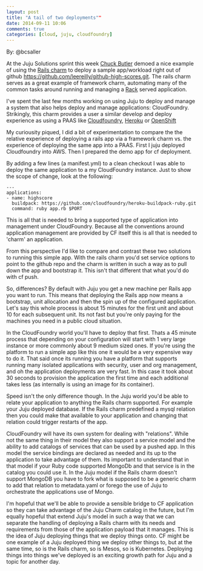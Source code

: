 ```yaml
---
layout: post
title: "A tail of two deployments""
date: 2014-09-11 10:06
comments: true
categories: [cloud, juju, cloudfoundry]
---
```


By: @bcsaller

At the Juju Solutions sprint this week
[Chuck Butler](https://twitter.com/lazypower) demoed a nice example of
using the
[Rails charm](https://manage.jujucharms.com/charms/precise/rails) to
deploy a sample app/workload right out of github
<https://github.com/leereilly/github-high-scores.git>. The rails charm
serves as a great example of framework charm, automating many of the
common tasks around running and managing a
[Rack](http://rack.github.io/) served application.

I've spent the last few months working on using Juju to deploy and
manage a system that also helps deploy and manage applications:
CloudFoundry.  Strikingly, this charm provides a user a similar
develop and deploy experience as using a PAAS like [Cloudfoundry](http://cloudfoundry.org/index.html), [Heroku](https://manage.jujucharms.com/charms/precise/rails) or
[OpenShift](https://www.openshift.com/)

My curiousity piqued, I did a bit of experimentation to compare the
the relative experience of deploying a rails app via a framework charm
vs. the experience of deploying the same app into a PAAS.  First I
juju deployed Cloudfoundry into AWS. Then I prepared
the demo app for cf deployment.

By adding a few lines (a manifest.yml) to a clean checkout I was able
to deploy the same application to a my CloudFoundry instance. Just to
show the scope of change, look at the following:

    ---
    applications:
    - name: highscore
      buildpack: https://github.com/cloudfoundry/heroku-buildpack-ruby.git
      command: ruby app.rb $PORT


This is all that is needed to bring a supported type of application into
management under CloudFoundry. Because all the conventions around application
management are provided by CF itself this is all that is needed to 'charm' an
application.

From this perspective I'd like to compare and contrast these two solutions to
running this simple app. With the rails charm you'd set service options to
point to the github repo and the charm is written in such a way as to pull down
the app and bootstrap it. This isn't that different that what you'd do with cf
push.

So, differences? By default with Juju you get a new machine per Rails app you
want to run. This means that deploying the Rails app now means a bootstrap,
unit allocation and then the spin up of the configured application. Let's say
this whole process is about 15 minutes for the first unit and about 10 for each
subsequent unit. Its not fast but you're only paying for the machines you need
in a public cloud situation.

In the CloudFoundry world you'll have to deploy that first. Thats a 45 minute
process that depending on your configuration will start with 1 very large
instance or more commonly about 9 medium sized ones. If you're using the
platform to run a simple app like this one it would be a very expensive way to
do it. That said once its running you have a platform that supports running
many isolated applications with security, user and org management, and oh the
application deployments are very fast. In this case it took about 30 seconds to
provision the application the first time and each additional takes less (as
internally is using an image for its container).

Speed isn't the only difference though. In the Juju world you'd be able to
relate your application to anything the Rails charm supported. For example your
Juju deployed database. If the Rails charm predefined a mysql relation then you
could make that available to your application and changing that relation could
trigger restarts of the app.

CloudFoundry will have its own system for dealing with "relations". While not
the same thing in their model they also support a service model and the ability
to add catalogs of services that can be used by a pushed app. In this model the
service bindings are declared as needed and its up to the application to take
advantage of them. Its important to understand that in that model if your Ruby
code supported MongoDb and that service is in the catalog you could use it. In
the Juju model if the Rails charm doesn't support MongoDB you have to fork what
is supposed to be a generic charm to add that relation to metadata.yaml or
forego the use of Juju to orchestrate the applications use of Mongo.

I'm hopeful that we'll be able to provide a sensible bridge to CF application
so they can take advantage of the Juju Charm catalog in the future, but I'm
equally hopeful that extend Juju's model in such a way that we can separate the
handling of deploying a Rails charm with its needs and requirements from those
of the application payload that it manages. This is the idea of Juju deploying
things that we deploy things onto. CF might be one example of a Juju deployed
thing we deploy other things to, but at the same time, so is the Rails charm,
so is Mesos, so is Kubernetes. Deploying things into things we've deployed is
an exciting growth path for Juju and a topic for another day.
